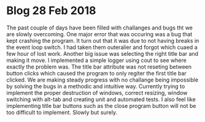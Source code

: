 # Blog 28 Feb 2018

The past couple of days have been filled with challanges and bugs tht we are slowly overcoming. One major error that was occuring was a bug that kept crashing the program. It turn out that it was due to not having breaks in the event loop switch. I had taken them outeralier and forgot which cuaed a few hour of lost work. Another big issue was selecting the right title bar and making it move. I implemented a simple logger using cout to see where exactly the problem was. The title bar attribute was not reseting between button clicks which caused the program to only regiter the first title bar clicked. We are making steady progress with no challange being impossible by solving the bugs in a methodic and intuitive way. Currently trying to implement the proper destruction of windows, correct resizing, window switching with alt-tab and creating unit and automated tests. I also feel like implementing title bar buttons such as the close program button will not be too difficult to implement. Slowly but surely.